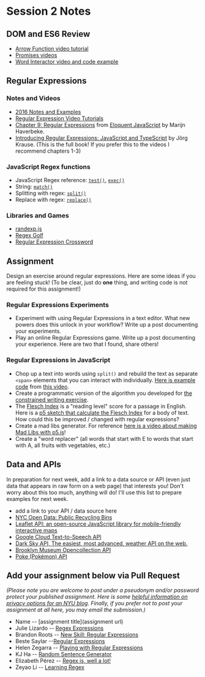 # Session 2 Notes

## DOM and ES6 Review

- [Arrow Function video tutorial](https://youtu.be/mrYMzpbFz18)
- [Promises videos](https://www.youtube.com/playlist?list=PLRqwX-V7Uu6bKLPQvPRNNE65kBL62mVfx)
- [Word Interactor video and code example](https://thecodingtrain.com/CodingChallenges/038-word-interactor.html)

## Regular Expressions

### Notes and Videos

- [2016 Notes and Examples](http://shiffman.net/a2z/regex/)
- [Regular Expression Video Tutorials](https://www.youtube.com/watch?v=7DG3kCDx53c&list=PLRqwX-V7Uu6YEypLuls7iidwHMdCM6o2w)
- [Chapter 9: Regular Expressions](https://eloquentjavascript.net/09_regexp.html) from [Eloquent JavaScript](https://eloquentjavascript.net/) by Marijn Haverbeke.
- [Introducing Regular Expressions: JavaScript and TypeScript](https://learning-oreilly-com.proxy.library.nyu.edu/library/view/introducing-regular-expressions/9781484225080/A434767_1_En_1_Chapter.html) by Jörg Krause. (This is the full book! If you prefer this to the videos I recommend chapters 1-3)

### JavaScript Regex functions

- JavaScript Regex reference: [`test()`](https://developer.mozilla.org/en-US/docs/Web/JavaScript/Reference/Global_Objects/RegExp/test), [`exec()`](https://developer.mozilla.org/en-US/docs/Web/JavaScript/Reference/Global_Objects/RegExp/exec)
- String: [`match()`](https://developer.mozilla.org/en-US/docs/Web/JavaScript/Reference/Global_Objects/String/match)
- Splitting with regex: [`split()`](https://developer.mozilla.org/en-US/docs/Web/JavaScript/Reference/Global_Objects/String/split)
- Replace with regex: [`replace()`](https://developer.mozilla.org/en-US/docs/Web/JavaScript/Reference/Global_Objects/String/replace)

### Libraries and Games

- [randexp.js](http://fent.github.io/randexp.js/)
- [Regex Golf](https://alf.nu/RegexGolf)
- [Regular Expression Crossword](https://regexcrossword.com/)

## Assignment

Design an exercise around regular expressions. Here are some ideas if you are feeling stuck! (To be clear, just do **one** thing, and writing code is not required for this assignment!)

### Regular Expressions Experiments

- Experiment with using Regular Expressions in a text editor. What new powers does this unlock in your workflow? Write up a post documenting your experiments.
- Play an online Regular Expressions game. Write up a post documenting your experience. Here are two that I found, share others!

### Regular Expressions in JavaScript

- Chop up a text into words using `split()` and rebuild the text as separate `<span>` elements that you can interact with individually. [Here is example code](https://editor.p5js.org/codingtrain/sketches/Jr3zCQw-9) from [this video](https://thecodingtrain.com/CodingChallenges/038-word-interactor.html).
- Create a programmatic version of the algorithm you developed for [the constrained writing exercise](https://docs.google.com/presentation/d/18-eQtpSXKcMdvFuk9ub1yjY-2zW5T067R0o34BT9BTM/edit?usp=sharing).
- The [Flesch Index](https://en.wikipedia.org/wiki/Flesch%E2%80%93Kincaid_readability_tests) is a "reading level" score for a passage in English. Here is a [p5 sketch that calculate the Flesch Index](https://editor.p5js.org/a2zitp/sketches/OQx3A3Sa0) for a body of text. How could this be improved / changed with regular expressions?
- Create a mad libs generator. For reference [here is a video about making Mad Libs with p5.js](https://thecodingtrain.com/CodingChallenges/039-madlibs.html)!
- Create a "word replacer" (all words that start with E to words that start with A, all fruits with vegetables, etc.)

## Data and APIs

In preparation for next week, add a link to a data source or API (even just data that appears in raw form on a web page) that interests you! Don't worry about this too much, anything will do! I'll use this list to prepare examples for next week.

- add a link to your API / data source here
- [NYC Open Data: Public Recycling Bins](https://data.cityofnewyork.us/resource/sxx4-xhzg.json)
- [Leaflet API: an open-source JavaScript library for mobile-friendly interactive maps](https://leafletjs.com/reference-1.7.1.html)
- [Google Cloud Text-to-Speech API](https://cloud.google.com/text-to-speech)
- [Dark Sky API, The easiest, most advanced, weather API on the web.](https://rapidapi.com/darkskyapis/api/dark-sky)
- [Brooklyn Museum Opencollection API](https://www.brooklynmuseum.org/opencollection/api)
- [Poke (Pokémon) API](https://pokeapi.co/)

## Add your assignment below via Pull Request

_(Please note you are welcome to post under a pseudonym and/or password protect your published assignment. Here is some [helpful information on privacy options for an NYU blog](https://nyu.service-now.com/sp?id=kb_article&sysparm_article=KB0012245&sys_kb_id=b2ddc9da004aa1002a5d036a271e5f70&spa=1). Finally, if you prefer not to post your assignment at all here, you may email the submission.)_

- Name -- [assignment title](assignment url)
- Julie Lizardo -- [Regex Expressions](https://julielizardo.com/2020/09/17/regex-expressions/)
- Brandon Roots -- [New Skill: Regular Expressions](http://brandonroots.com/2020/09/20/regular-expressions/)
- Beste Saylar --[Regular Expressions](https://www.bestesaylar.com/programming-a2z)
- Helen Zegarra -- [Playing with Regular Expressions](https://texaotech.wordpress.com/2020/09/21/playing-with-regular-expressions/)
- KJ Ha -- [Random Sentence Generator](https://gist.github.com/TTurbo0824/34c45efd7ca18e9ab082eb97d0179f66)
- Elizabeth Pérez -- [Regex is, well a lot!](https://brujatech.wordpress.com/2020/09/21/regex-is-well-a-lot/)
- Zeyao Li -- [Learning Regex](https://zeyao.online/Learning-Regex-4edf3e60358747db81944fbca8bebee3)
